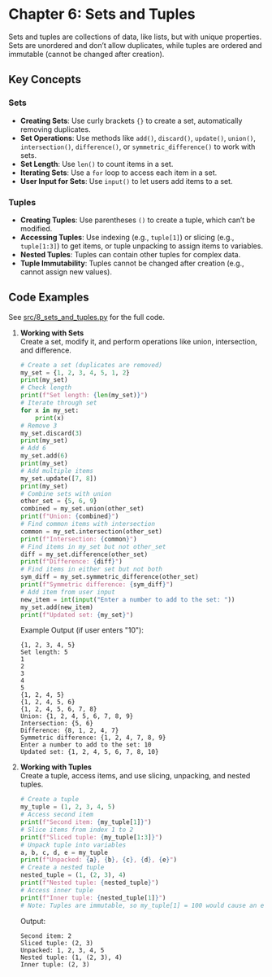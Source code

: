 # Chapter 6: Sets and Tuples

Sets and tuples are collections of data, like lists, but with unique properties. Sets are unordered and don’t allow duplicates, while tuples are ordered and immutable (cannot be changed after creation).

## Key Concepts
### Sets
- **Creating Sets**: Use curly brackets `{}` to create a set, automatically removing duplicates.
- **Set Operations**: Use methods like `add()`, `discard()`, `update()`, `union()`, `intersection()`, `difference()`, or `symmetric_difference()` to work with sets.
- **Set Length**: Use `len()` to count items in a set.
- **Iterating Sets**: Use a `for` loop to access each item in a set.
- **User Input for Sets**: Use `input()` to let users add items to a set.
### Tuples
- **Creating Tuples**: Use parentheses `()` to create a tuple, which can’t be modified.
- **Accessing Tuples**: Use indexing (e.g., `tuple[1]`) or slicing (e.g., `tuple[1:3]`) to get items, or tuple unpacking to assign items to variables.
- **Nested Tuples**: Tuples can contain other tuples for complex data.
- **Tuple Immutability**: Tuples cannot be changed after creation (e.g., cannot assign new values).

## Code Examples
See [src/8_sets_and_tuples.py](src/8_sets_and_tuples.py) for the full code.

1. **Working with Sets**  
   Create a set, modify it, and perform operations like union, intersection, and difference.

   ```python
   # Create a set (duplicates are removed)
   my_set = {1, 2, 3, 4, 5, 1, 2}
   print(my_set)
   # Check length
   print(f"Set length: {len(my_set)}")
   # Iterate through set
   for x in my_set:
       print(x)
   # Remove 3
   my_set.discard(3)
   print(my_set)
   # Add 6
   my_set.add(6)
   print(my_set)
   # Add multiple items
   my_set.update([7, 8])
   print(my_set)
   # Combine sets with union
   other_set = {5, 6, 9}
   combined = my_set.union(other_set)
   print(f"Union: {combined}")
   # Find common items with intersection
   common = my_set.intersection(other_set)
   print(f"Intersection: {common}")
   # Find items in my_set but not other_set
   diff = my_set.difference(other_set)
   print(f"Difference: {diff}")
   # Find items in either set but not both
   sym_diff = my_set.symmetric_difference(other_set)
   print(f"Symmetric difference: {sym_diff}")
   # Add item from user input
   new_item = int(input("Enter a number to add to the set: "))
   my_set.add(new_item)
   print(f"Updated set: {my_set}")
   ```

   Example Output (if user enters "10"):
   ```
   {1, 2, 3, 4, 5}
   Set length: 5
   1
   2
   3
   4
   5
   {1, 2, 4, 5}
   {1, 2, 4, 5, 6}
   {1, 2, 4, 5, 6, 7, 8}
   Union: {1, 2, 4, 5, 6, 7, 8, 9}
   Intersection: {5, 6}
   Difference: {8, 1, 2, 4, 7}
   Symmetric difference: {1, 2, 4, 7, 8, 9}
   Enter a number to add to the set: 10
   Updated set: {1, 2, 4, 5, 6, 7, 8, 10}
   ```

2. **Working with Tuples**  
   Create a tuple, access items, and use slicing, unpacking, and nested tuples.

   ```python
   # Create a tuple
   my_tuple = (1, 2, 3, 4, 5)
   # Access second item
   print(f"Second item: {my_tuple[1]}")
   # Slice items from index 1 to 2
   print(f"Sliced tuple: {my_tuple[1:3]}")
   # Unpack tuple into variables
   a, b, c, d, e = my_tuple
   print(f"Unpacked: {a}, {b}, {c}, {d}, {e}")
   # Create a nested tuple
   nested_tuple = (1, (2, 3), 4)
   print(f"Nested tuple: {nested_tuple}")
   # Access inner tuple
   print(f"Inner tuple: {nested_tuple[1]}")
   # Note: Tuples are immutable, so my_tuple[1] = 100 would cause an error
   ```

   Output:
   ```
   Second item: 2
   Sliced tuple: (2, 3)
   Unpacked: 1, 2, 3, 4, 5
   Nested tuple: (1, (2, 3), 4)
   Inner tuple: (2, 3)
   ```